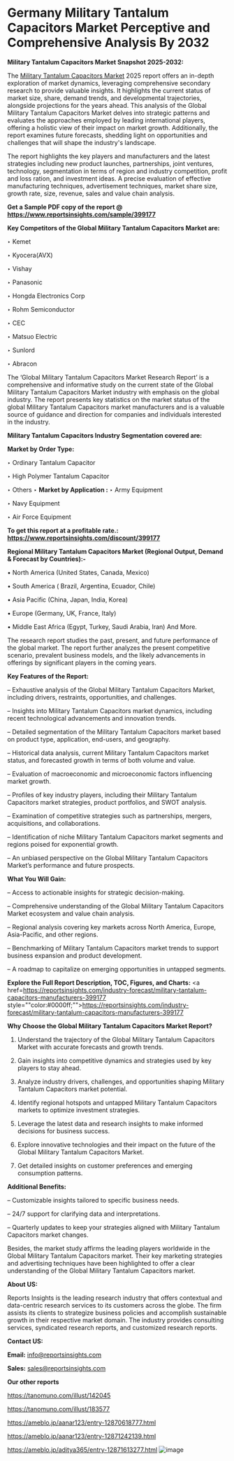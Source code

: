 # Germany Military Tantalum Capacitors Market Perceptive and Comprehensive Analysis By 2032

<strong>Military Tantalum Capacitors Market Snapshot 2025-2032:</strong>

The <a href=https://www.reportsinsights.com/sample/399177>Military Tantalum Capacitors Market</a> 2025 report offers an in-depth exploration of market dynamics, leveraging comprehensive secondary research to provide valuable insights. It highlights the current status of market size, share, demand trends, and developmental trajectories, alongside projections for the years ahead. This analysis of the Global Military Tantalum Capacitors Market delves into strategic patterns and evaluates the approaches employed by leading international players, offering a holistic view of their impact on market growth. Additionally, the report examines future forecasts, shedding light on opportunities and challenges that will shape the industry's landscape.

The report highlights the key players and manufacturers and the latest strategies including new product launches, partnerships, joint ventures, technology, segmentation in terms of region and industry competition, profit and loss ration, and investment ideas. A precise evaluation of effective manufacturing techniques, advertisement techniques, market share size, growth rate, size, revenue, sales and value chain analysis.

<strong>Get a Sample PDF copy of the report @ <a href=https://www.reportsinsights.com/sample/399177 style=color:#0000ff;>https://www.reportsinsights.com/sample/399177</a></strong>

<strong>Key Competitors of the Global Military Tantalum Capacitors Market are:</strong>

‣ Kemet

‣ Kyocera(AVX)

‣ Vishay

‣ Panasonic

‣ Hongda Electronics Corp

‣ Rohm Semiconductor

‣ CEC

‣ Matsuo Electric

‣ Sunlord

‣ Abracon

The ‘Global Military Tantalum Capacitors Market Research Report’ is a comprehensive and informative study on the current state of the Global Military Tantalum Capacitors Market industry with emphasis on the global industry. The report presents key statistics on the market status of the global Military Tantalum Capacitors market manufacturers and is a valuable source of guidance and direction for companies and individuals interested in the industry.

<strong>Military Tantalum Capacitors Industry Segmentation covered are:</strong>

<strong>Market by Order Type: </strong>

‣ Ordinary Tantalum Capacitor

‣ High Polymer Tantalum Capacitor

‣ Others
‣ 
<strong>Market by Application :</strong>
‣ Army Equipment

‣ Navy Equipment

‣ Air Force Equipment

<strong>To get this report at a profitable rate.: <a href=https://www.reportsinsights.com/discount/399177 style=color:#0000ff;>https://www.reportsinsights.com/discount/399177</a></strong>

<strong>Regional Military Tantalum Capacitors Market (Regional Output, Demand &amp; Forecast by Countries):-</strong>

• North America (United States, Canada, Mexico)

• South America ( Brazil, Argentina, Ecuador, Chile)

• Asia Pacific (China, Japan, India, Korea)

• Europe (Germany, UK, France, Italy)

• Middle East Africa (Egypt, Turkey, Saudi Arabia, Iran) And More.

The research report studies the past, present, and future performance of the global market. The report further analyzes the present competitive scenario, prevalent business models, and the likely advancements in offerings by significant players in the coming years.

<strong>Key Features of the Report:</strong>

– Exhaustive analysis of the Global Military Tantalum Capacitors Market, including drivers, restraints, opportunities, and challenges.

– Insights into Military Tantalum Capacitors market dynamics, including recent technological advancements and innovation trends.

– Detailed segmentation of the Military Tantalum Capacitors market based on product type, application, end-users, and geography.

– Historical data analysis, current Military Tantalum Capacitors market status, and forecasted growth in terms of both volume and value.

– Evaluation of macroeconomic and microeconomic factors influencing market growth.

– Profiles of key industry players, including their Military Tantalum Capacitors market strategies, product portfolios, and SWOT analysis.

– Examination of competitive strategies such as partnerships, mergers, acquisitions, and collaborations.

– Identification of niche Military Tantalum Capacitors market segments and regions poised for exponential growth.

– An unbiased perspective on the Global Military Tantalum Capacitors Market’s performance and future prospects.

<strong>What You Will Gain:</strong>

– Access to actionable insights for strategic decision-making.

– Comprehensive understanding of the Global Military Tantalum Capacitors Market ecosystem and value chain analysis.

– Regional analysis covering key markets across North America, Europe, Asia-Pacific, and other regions.

– Benchmarking of Military Tantalum Capacitors market trends to support business expansion and product development.

– A roadmap to capitalize on emerging opportunities in untapped segments.

<strong>Explore the Full Report Description, TOC, Figures, and Charts:</strong>
<a href=https://reportsinsights.com/industry-forecast/military-tantalum-capacitors-manufacturers-399177 style=""color:#0000ff;"">https://reportsinsights.com/industry-forecast/military-tantalum-capacitors-manufacturers-399177</a>

<strong>Why Choose the Global Military Tantalum Capacitors Market Report?</strong>

1. Understand the trajectory of the Global Military Tantalum Capacitors Market with accurate forecasts and growth trends.

2. Gain insights into competitive dynamics and strategies used by key players to stay ahead.

3. Analyze industry drivers, challenges, and opportunities shaping Military Tantalum Capacitors market potential.

4. Identify regional hotspots and untapped Military Tantalum Capacitors markets to optimize investment strategies.

5. Leverage the latest data and research insights to make informed decisions for business success.

6. Explore innovative technologies and their impact on the future of the Global Military Tantalum Capacitors Market.

7. Get detailed insights on customer preferences and emerging consumption patterns.

<strong>Additional Benefits:</strong>

– Customizable insights tailored to specific business needs.

– 24/7 support for clarifying data and interpretations.

– Quarterly updates to keep your strategies aligned with Military Tantalum Capacitors market changes.

Besides, the market study affirms the leading players worldwide in the Global Military Tantalum Capacitors market. Their key marketing strategies and advertising techniques have been highlighted to offer a clear understanding of the Global Military Tantalum Capacitors market.

<strong><strong>About US</strong>:</strong>

Reports Insights is the leading research industry that offers contextual and data-centric research services to its customers across the globe. The firm assists its clients to strategize business policies and accomplish sustainable growth in their respective market domain. The industry provides consulting services, syndicated research reports, and customized research reports.

<strong>Contact US:</strong>

<p class=><b>Email:</b> <a href=mailto:info@reportsinsights.com>info@reportsinsights.com</a></p>
<p class=><b>Sales:</b> <a href=mailto:sales@reportsinsights.com>sales@reportsinsights.com</a></p>

<strong>Our other reports</strong>

<a href=https://tanomuno.com/illust/142045>https://tanomuno.com/illust/142045</a>

<a href=https://tanomuno.com/illust/183577>https://tanomuno.com/illust/183577</a>

<a href=https://ameblo.jp/aanar123/entry-12870618777.html>https://ameblo.jp/aanar123/entry-12870618777.html</a>

<a href=https://ameblo.jp/aanar123/entry-12871242139.html>https://ameblo.jp/aanar123/entry-12871242139.html</a>

<a href=https://ameblo.jp/aditya365/entry-12871613277.html>https://ameblo.jp/aditya365/entry-12871613277.html</a>
![image](https://github.com/user-attachments/assets/3fbf34ff-e904-48a9-b66e-fc99ee06c439)
